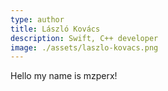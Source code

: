 ```yaml
---
type: author
title: László Kovács
description: Swift, C++ developer
image: ./assets/laszlo-kovacs.png
---
```


Hello my name is mzperx!
